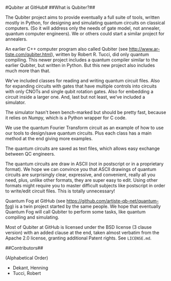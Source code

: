 #Qubiter at GitHub#
##What is Qubiter?##

The Qubiter project aims to  provide eventually a full suite of tools, written mostly in Python, for designing and simulating quantum circuits on classical computers. (So it will address only the needs of gate model, not annealer, quantum computer engineers). We or others could start a similar project for annealers.

An earlier C++ computer program also called Qubiter (see http://www.ar-tiste.com/qubiter.html), written by Robert R. Tucci, did only quantum compiling. This newer project includes a quantum compiler similar to the earlier Qubiter, but written in Python. But this new project also includes much more than that.

We've included classes for reading and writing quantum circuit files. Also for expanding circuits with gates that have multiple controls into circuits with only CNOTs and single qubit rotation gates. Also for embedding a circuit inside a larger one. And, last but not least, we've included a simulator.

The simulator hasn't been bench-marked but should be pretty fast, because it relies on Numpy, which is a Python wrapper for C code.

We use the quantum Fourier Transform circuit as an example of how to use our tools to design/save quantum circuits. Plus each class has a main method at the end giving more examples.

The quantum circuits are saved as text files, which allows easy exchange between QC engineers.

The quantum circuits are draw in ASCII (not in postscript or in a proprietary format). We hope we can convince you that ASCII drawings of quantum circuits are surprisingly clear, expressive, and convenient, really all you need, plus, unlike other formats, they are super easy to edit. Using other formats might require you to master difficult subjects like postscript in order to write/edit circuit files. This is totally unnecessary!

Quantum Fog at GitHub (see https://github.com/artiste-qb-net/quantum-fog) is a twin project started by the same people. We hope that eventually Quantum Fog will call Qubiter to perform some tasks, like quantum compiling and simulating.

Most of Qubiter at GitHub is licensed under the BSD license (3 clause version) with an added clause at the end, taken almost verbatim from the Apache 2.0 license, granting additional Patent rights. See `LICENSE.md`.

##Contributors##

(Alphabetical Order)
* Dekant, Henning
* Tucci, Robert



